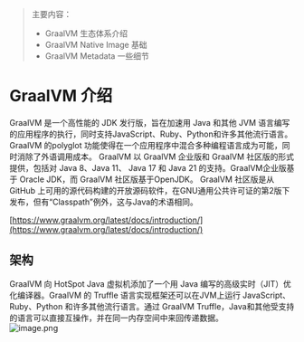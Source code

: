 > 主要内容：
> - GraalVM 生态体系介绍
> - GraalVM Native Image 基础
> - GraalVM Metadata 一些细节

<a name="JTRyN"></a>
# GraalVM 介绍
GraalVM 是一个高性能的 JDK 发行版，旨在加速用 Java 和其他 JVM 语言编写的应用程序的执行，同时支持JavaScript、Ruby、Python和许多其他流行语言。GraalVM 的polyglot 功能使得在一个应用程序中混合多种编程语言成为可能，同时消除了外语调用成本。	GraalVM 以 GraalVM 企业版和 GraalVM 社区版的形式提供，包括对 Java 8、Java 11、 Java 17 和 Java 21 的支持。GraalVM企业版基于 Oracle JDK，而 GraalVM 社区版基于OpenJDK。	GraalVM 社区版是从 GitHub 上可用的源代码构建的开放源码软件，在GNU通用公共许可证的第2版下发布，但有“Classpath”例外，这与Java的术语相同。

[https://www.graalvm.org/latest/docs/introduction/](https://www.graalvm.org/latest/docs/introduction/)
<a name="TuFRh"></a>
## 架构
GraalVM 向 HotSpot Java 虚拟机添加了一个用 Java 编写的高级实时（JIT）优化编译器。GraalVM 的 Truffle 语言实现框架还可以在JVM上运行 JavaScript、Ruby、Python 和许多其他流行语言。通过 GraalVM Truffle，Java和其他受支持的语言可以直接互操作，并在同一内存空间中来回传递数据。<br />![image.png](https://cdn.nlark.com/yuque/0/2023/png/222258/1695637685566-582409ea-9412-45ec-ab91-10721c7ebf5c.png#averageHue=%23cccb7e&clientId=u8ef6cc83-9b6b-4&from=paste&height=470&id=u8283ddbf&originHeight=587&originWidth=1559&originalType=binary&ratio=1.25&rotation=0&showTitle=false&size=167101&status=done&style=none&taskId=ubb2f5527-21fc-4dbe-a890-04eb46a4509&title=&width=1247.2)

